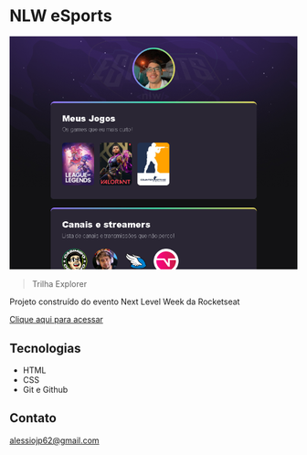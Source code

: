 # NLW eSports 

![preview](./.github/alessiocrf.github.io_nlw-esports-explore_.png)

> Trilha Explorer

Projeto construído do evento Next Level Week da Rocketseat

[Clique aqui para acessar](https://alessiocrf.github.io/nlw-esports-explore/)


## Tecnologias

- HTML
- CSS
- Git e Github

## Contato

alessiojp62@gmail.com